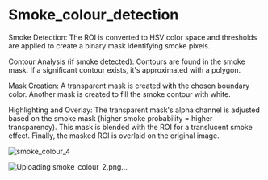 # Smoke_colour_detection
Smoke Detection:
The ROI is converted to HSV color space and thresholds are applied to create a binary mask identifying smoke pixels.

Contour Analysis (if smoke detected):
Contours are found in the smoke mask. If a significant contour exists, it's approximated with a polygon.

Mask Creation:
A transparent mask is created with the chosen boundary color. Another mask is created to fill the smoke contour with white.

Highlighting and Overlay:
The transparent mask's alpha channel is adjusted based on the smoke mask (higher smoke probability = higher transparency). This mask is blended with the ROI for a translucent smoke effect. Finally, the masked ROI is overlaid on the original image.

![smoke_colour_4](https://github.com/Deeplearner11/Smoke_colour_detection/assets/87230145/5a9de21a-c96f-40ff-a67b-4aa4b034ed6b)

![Uploading smoke_colour_2.png…]()
